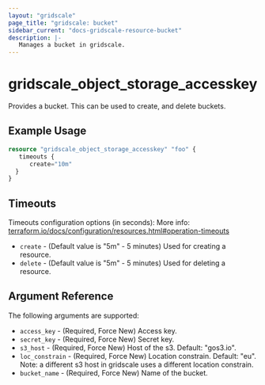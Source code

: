 ```yaml
---
layout: "gridscale"
page_title: "gridscale: bucket"
sidebar_current: "docs-gridscale-resource-bucket"
description: |-
   Manages a bucket in gridscale.
---
```


# gridscale_object_storage_accesskey

Provides a bucket. This can be used to create, and delete buckets.

## Example Usage

```terraform
resource "gridscale_object_storage_accesskey" "foo" {
   timeouts {
      create="10m"
  }
}
```

## Timeouts

Timeouts configuration options (in seconds):
More info: [terraform.io/docs/configuration/resources.html#operation-timeouts](https://www.terraform.io/docs/configuration/resources.html#operation-timeouts)

* `create` - (Default value is "5m" - 5 minutes) Used for creating a resource.
* `delete` - (Default value is "5m" - 5 minutes) Used for deleting a resource.

## Argument Reference

The following arguments are supported:

* `access_key` - (Required, Force New) Access key.
* `secret_key` - (Required, Force New) Secret key.
* `s3_host` - (Required, Force New) Host of the s3. Default: "gos3.io".
* `loc_constrain` - (Required, Force New) Location constrain. Default: "eu". Note: a different s3 host in gridscale uses a different location constrain.
* `bucket_name` - (Required, Force New) Name of the bucket.
